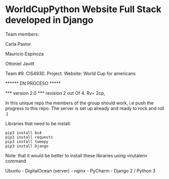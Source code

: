 # WorldCupPython Website Full Stack developed in Django

Team members:

Carla Pastor

Mauricio Espinoza

Ottoniel Javitt


Team #9. CIS4930. Project. Website: World Cup for americans

******  EN PROCESO *****


*** version 2.0 *** revision 2 out Of 4. Rv= 2cp,

In this unique repo the members of the group should work, i.e push the progress to this repo.
The server is set up already and ready to rock and roll :) 

Libraries that need to be install:
```
pip3 install bs4
pip3 install requests
pip3 install tweepy
pip3 install Django
```    
Note: that it would be better to install these libraries using virutalenv command

Ubuntu - DigitalOcean (server) - nginx - PyCharm - Django 2 / Python 3
